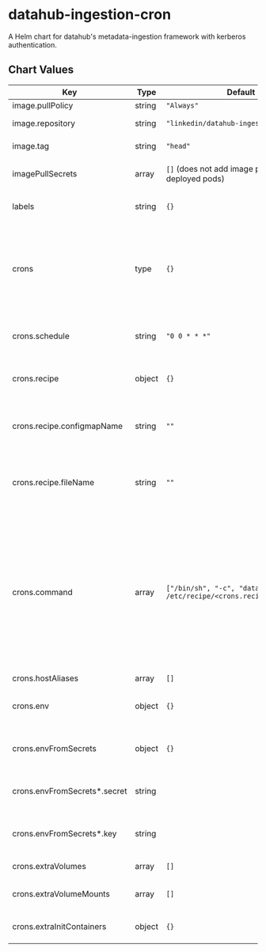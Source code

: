 datahub-ingestion-cron
================
A Helm chart for datahub's metadata-ingestion framework with kerberos authentication.

## Chart Values

| Key | Type | Default | Description |
|-----|------|---------|-------------|
| image.pullPolicy | string | `"Always"` | Image pull policy |
| image.repository | string | `"linkedin/datahub-ingestion"` | DataHub Ingestion image repository |
| image.tag | string | `"head"` | DataHub Ingestion image tag |
| imagePullSecrets | array | `[]` (does not add image pull secrets to deployed pods) | Docker registry secret names as an array |
| labels | string | `{}` | Metadata labels to be added to each crawling cron job |
| crons | type | `{}` | A map of crawling parameters per different technology being crawler, the key in the object will be used as the name for the new cron job |
| crons.schedule | string | `"0 0 * * *"` | Cron expression (default is daily at midnight) for crawler jobs |
| crons.recipe | object | `{}` | Recipe configuration to be executed (required) |
| crons.recipe.configmapName | string | `""` | Name of configmap to be mounted containing recipe to be executed |
| crons.recipe.fileName | string | `""` | Name of property within configMap referenced by `recipe.configName` with the concrete recipe definition |
| crons.command | array | `["/bin/sh", "-c", "datahub ingest -c /etc/recipe/<crons.recipe.fileName>"]` | Array of strings denoting the crawling command to be invoked in the cron job. By default it will execute the recipe defined in the `crons.recipe` object. Cron crawling customization is possible by having extra volumes with custom logic to be executed. |
| crons.hostAliases | array | `[]` | host aliases |
| crons.env | object | `{}` | Environment variables to add to the cronjob container |
| crons.envFromSecrets | object | `{}` | Environment variables from secrets to the cronjob container |
| crons.envFromSecrets*.secret | string | | secretKeyRef.name used for environment variable |
| crons.envFromSecrets*.key | string | | secretKeyRef.key used for environment variable |
| crons.extraVolumes | array | `[]` | Additional volumes to add to the pods |
| crons.extraVolumeMounts | array | `[]` | Additional volume mounts to add to the pods |
| crons.extraInitContainers | object | `{}` | Init containers to add to the cronjob container |
